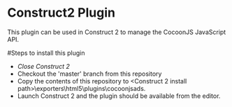 Construct2 Plugin
==================
This plugin can be used in Construct 2 to manage the CocoonJS JavaScript API.

#Steps to install this plugin
* *Close Construct 2*
* Checkout the 'master' branch from this repository
* Copy the contents of this repository to <Construct 2 install path>\exporters\html5\plugins\cocoonjsads.
* Launch Construct 2 and the plugin should be available from the editor.